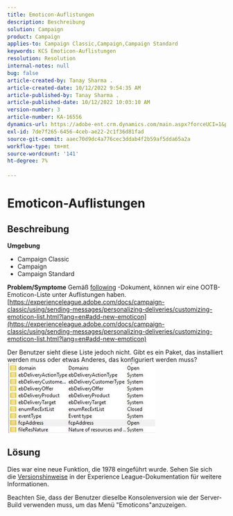 ```yaml
---
title: Emoticon-Auflistungen
description: Beschreibung
solution: Campaign
product: Campaign
applies-to: Campaign Classic,Campaign,Campaign Standard
keywords: KCS Emoticon-Auflistungen
resolution: Resolution
internal-notes: null
bug: false
article-created-by: Tanay Sharma .
article-created-date: 10/12/2022 9:54:35 AM
article-published-by: Tanay Sharma .
article-published-date: 10/12/2022 10:03:10 AM
version-number: 3
article-number: KA-16556
dynamics-url: https://adobe-ent.crm.dynamics.com/main.aspx?forceUCI=1&pagetype=entityrecord&etn=knowledgearticle&id=8a5b6bdc-134a-ed11-bba2-0022480868ff
exl-id: 7de7f265-6456-4ceb-ae22-2c1f36d81fad
source-git-commit: aaec70d9dc4a776cec3ddab4f2b59af5dda65a2a
workflow-type: tm+mt
source-wordcount: '141'
ht-degree: 7%

---
```


# Emoticon-Auflistungen

## Beschreibung

<b>Umgebung</b>
- Campaign Classic
- Campaign
- Campaign Standard



<b>Problem/Symptome</b>
Gemäß [following](https://experienceleague.adobe.com/docs/campaign-classic/using/sending-messages/personalizing-deliveries/customizing-emoticon-list.html?lang=en#add-new-emoticon) -Dokument, können wir eine OOTB-Emoticon-Liste unter Auflistungen haben.
[https://experienceleague.adobe.com/docs/campaign-classic/using/sending-messages/personalizing-deliveries/customizing-emoticon-list.html?lang=en#add-new-emoticon](https://experienceleague.adobe.com/docs/campaign-classic/using/sending-messages/personalizing-deliveries/customizing-emoticon-list.html?lang=en#add-new-emoticon)

Der Benutzer sieht diese Liste jedoch nicht. Gibt es ein Paket, das installiert werden muss oder etwas Anderes, das konfiguriert werden muss?
![](assets/___7707b2fe-144a-ed11-bba2-0022480868ff___.jpeg)


## Lösung


Dies war eine neue Funktion, die 1978 eingeführt wurde. Sehen Sie sich die [Versionshinweise](https://experienceleague.adobe.com/docs/campaign-classic/using/release-notes/previous-releases/release--20-2.html?lang=en#release-20-2-1-build-9178) in der Experience League-Dokumentation für weitere Informationen.

Beachten Sie, dass der Benutzer dieselbe Konsolenversion wie der Server-Build verwenden muss, um das Menü &quot;Emoticons&quot;anzuzeigen.
